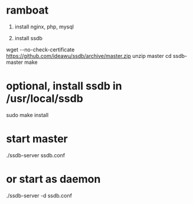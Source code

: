 # ramboat

1. install nginx, php, mysql

2. install ssdb

wget --no-check-certificate https://github.com/ideawu/ssdb/archive/master.zip
unzip master
cd ssdb-master
make
# optional, install ssdb in /usr/local/ssdb
sudo make install
# start master
./ssdb-server ssdb.conf

# or start as daemon
./ssdb-server -d ssdb.conf
